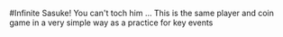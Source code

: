 #Infinite Sasuke! You can't toch him ...
This is the same player and coin game in a very simple way 
as a practice for key events 
